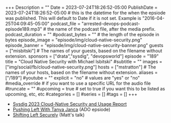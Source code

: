 +++
Description = ""
Date = 2023-07-24T18:26:52-05:00
PublishDate = 2023-07-24T18:26:52-05:00 # this is the datetime for the when the epsiode was published. This will default to Date if it is not set. Example is "2016-04-25T04:09:45-05:00"
podcast_file = "arrested-devops-podcast-episode189.mp3" # the name of the podcast file, after the media prefix.
podcast_duration = ""
#podcast_bytes = "" # the length of the episode in bytes
episode_image = "episode/img/cloud-native-security.png"
episode_banner = "episode/img/cloud-native-security-banner.png"
guests = ["misbitski"] # The names of your guests, based on the filename without extension.
sponsors = ["drata","sysdig", "devopsworld"]
episode = "189"
title = "Cloud Native Security with Michael Isbitski"
#subtitle = ""
images = ["img/social/fb/cloud-native-security.png"]
hosts = ["mstratton"] # The names of your hosts, based on the filename without extension.
aliases = ["/189"]
#youtube = ""
explicit = "no" # values are "yes" or "no"
#media_override # if you want to use a specific URL for the audio file
#truncate = ""
#upcoming = true # set to true if you want this to be listed as upcoming, etc, etc
#categories = []
#series = []
#tags = []
+++
- [Sysdig 2023 Cloud-Native Security and Usage Report](https://sysdig.com/2023-cloud-native-security-and-usage-report/)
- [Pushing Left With Tanya Janca](https://www.arresteddevops.com/pushing-left/) (ADO epsiode)
- [Shifting Left Securely](https://speaking.mattstratton.com/f8dw3L/shifting-left-securely) (Matt's talk)
